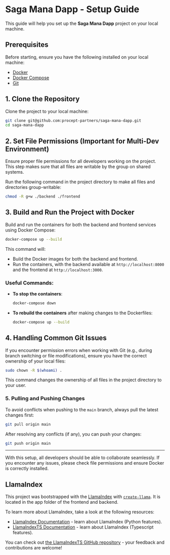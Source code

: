 
# Saga Mana Dapp - Setup Guide

This guide will help you set up the **Saga Mana Dapp** project on your local machine.

## Prerequisites

Before starting, ensure you have the following installed on your local machine:
- [Docker](https://docs.docker.com/get-docker/)
- [Docker Compose](https://docs.docker.com/compose/install/)
- [Git](https://git-scm.com/)

## 1. Clone the Repository

Clone the project to your local machine:

```bash
git clone git@github.com:procept-partners/saga-mana-dapp.git
cd saga-mana-dapp
```

## 2. Set File Permissions (Important for Multi-Dev Environment)

Ensure proper file permissions for all developers working on the project. This step makes sure that all files are writable by the group on shared systems.

Run the following command in the project directory to make all files and directories group-writable:

```bash
chmod -R g+w ./backend ./frontend
```

## 3. Build and Run the Project with Docker

Build and run the containers for both the backend and frontend services using Docker Compose:

```bash
docker-compose up --build
```

This command will:
- Build the Docker images for both the backend and frontend.
- Run the containers, with the backend available at `http://localhost:8000` and the frontend at `http://localhost:3000`.

### Useful Commands:

- **To stop the containers**:
  ```bash
  docker-compose down
  ```

- **To rebuild the containers** after making changes to the Dockerfiles:
  ```bash
  docker-compose up --build
  ```

## 4. Handling Common Git Issues

If you encounter permission errors when working with Git (e.g., during branch switching or file modifications), ensure you have the correct ownership of your local files:

```bash
sudo chown -R $(whoami) .
```

This command changes the ownership of all files in the project directory to your user.

### 5. Pulling and Pushing Changes

To avoid conflicts when pushing to the `main` branch, always pull the latest changes first:

```bash
git pull origin main
```

After resolving any conflicts (if any), you can push your changes:

```bash
git push origin main
```

---

With this setup, all developers should be able to collaborate seamlessly. If you encounter any issues, please check file permissions and ensure Docker is correctly installed.

## LlamaIndex

This project was bootstrapped with the [LlamaIndex](https://www.llamaindex.ai/) with [`create-llama`](https://github.com/run-llama/LlamaIndexTS/tree/main/packages/create-llama).  It is located in the app folder of the frontend and backend.

To learn more about LlamaIndex, take a look at the following resources:

- [LlamaIndex Documentation](https://docs.llamaindex.ai) - learn about LlamaIndex (Python features).
- [LlamaIndexTS Documentation](https://ts.llamaindex.ai) - learn about LlamaIndex (Typescript features).

You can check out [the LlamaIndexTS GitHub repository](https://github.com/run-llama/LlamaIndexTS) - your feedback and contributions are welcome!
